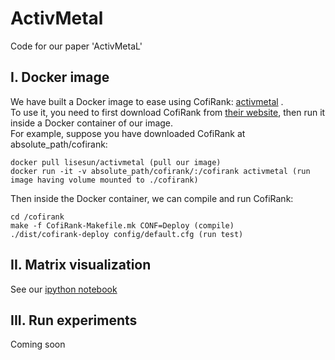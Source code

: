 # ActivMetal
Code for our paper 'ActivMetaL'

## I. Docker image
We have built a Docker image to ease using CofiRank: [activmetal](https://hub.docker.com/r/lisesun/activmetal/) .          
To use it, you need to first download CofiRank from [their website](https://github.com/markusweimer/cofirank), then run it inside a Docker container of our image.        
For example, suppose you have downloaded CofiRank at absolute_path/cofirank:     
```
docker pull lisesun/activmetal (pull our image)
docker run -it -v absolute_path/cofirank/:/cofirank activmetal (run image having volume mounted to ./cofirank)
```
Then inside the Docker container, we can compile and run CofiRank:    
```
cd /cofirank 
make -f CofiRank-Makefile.mk CONF=Deploy (compile)
./dist/cofirank-deploy config/default.cfg (run test)
```

## II. Matrix visualization 
See our [ipython notebook](https://github.com/LishengSun/ActiveMetaLearn/blob/master/DEMONSTRATION/performance-matrix-visualization.ipynb)

## III. Run experiments
Coming soon

